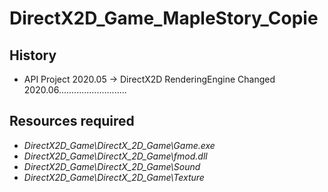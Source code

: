 # DirectX2D_Game_MapleStory_Copie
## History
* API Project 2020.05 -> DirectX2D RenderingEngine Changed 2020.06...........................
## Resources required
* *DirectX2D_Game\\DirectX_2D_Game\\Game.exe*
* *DirectX2D_Game\\DirectX_2D_Game\\fmod.dll*
* *DirectX2D_Game\\DirectX_2D_Game\\Sound*
* *DirectX2D_Game\\DirectX_2D_Game\\Texture*




